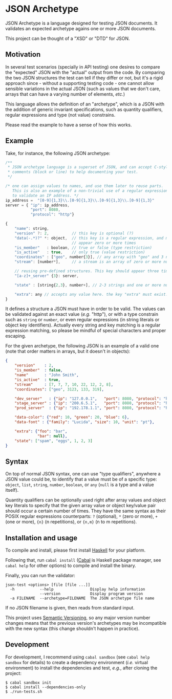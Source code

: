 # JSON Archetype

JSON Archetype is a language designed for testing JSON documents. It validates
an expected archetype agains one or more JSON documents.

This project can be thought of a "XSD" or "DTD" for JSON.

## Motivation

In several test scenarios (specially in API testing) one desires to compare the
"expected" JSON with the "actual" output from the code. By comparing the two
JSON structures the test can tell if they differ or not, but it's a rigid
approach since - without a supporting testing code - one cannot allow sensible
variations in the actual JSON (such as values that we don't care, arrays that
can have a varying number of elements, _etc._)

This language allows the definition of an "archetype", which is a JSON with the
addition of generic invariant specifications, such as quantity qualifiers,
regular expressions and type (not value) constrains.

Please read the example to have a sense of how this works.

## Example

Take, for instance, the following JSON archetype:

````javascript
/**
 * JSON archetype language is a superset of JSON, and can accept C-style
 * comments (block or line) to help documenting your test.
 */

/* one can assign values to names, and use them later to reuse parts.
   This is also an example of a non-trivial use of a regular expression
   to validate an IP address. */
ip_address =  "[0-9]{1,3}\\.[0-9]{1,3}\\.[0-9]{1,3}\\.[0-9]{1,3}"
server = { "ip": ip_address,
           "port": 8080,
           "protocol": "http"}

{
    "name": string,
    "version" ?: 2,          // this key is optional (?)
    "data(-.*)?" *: object,  // this key is a regular expression, and may
                             // appear zero or more times
    "is_member"   : boolean, // true or false (type restriction)
    "is_active"   : true,    // only true (value restriction)
    "coordinates" : ["geo", number{3}], // any array with "geo" and 3 numbers
    "stream": [number*],     // a stream is an array of zero or more numbers

    // reusing pre-defined structures. This key should appear three times:
    "[a-z]+_server" {3}: server,

    "state" : [string{2,3}, number+], // 2-3 strings and one or more numbers

    "extra": any // accepts any value here. the key "extra" must exist.
}
````

It defines a structure a JSON must have in order to be valid. The values can be
validated against an exact value (_e.g._ "http"), or with a type constrain such
as `string` or `number`, or even regular expressions (in string literals or
object key identifiers). Actually every string and key matching is a regular
expression matching, so please be mindful of special characters and proper
escaping.

For the given archetype, the following JSON is an example of a valid one (note
that order matters in arrays, but it doesn't in objects):

````json
{
    "version"    : 2,
    "is_member"  : false,
    "name"       : "John Smith",
    "is_active"  : true,
    "stream"     : [7, 7, 7, 10, 22, 12, 2, 8],
    "coordinates": ["geo", 3123, 133, 319],

    "dev_server"   : {"ip": "127.0.0.1",   "port": 8080, "protocol": "http"},
    "stage_server" : {"ip": "200.6.5.1",   "port": 8080, "protocol": "http"},
    "prod_server"  : {"ip": "192.178.1.1", "port": 8080, "protocol": "http"},

    "data-color": {"red": 10, "green": 20, "blue": 6},
    "data-font" : {"family": "Lucida", "size": 10, "unit": "pt"},

    "extra": {"foo": "bar",
              "bar": null},
    "state": ["spam", "eggs", 1, 2, 3]
}
````

## Syntax

On top of normal JSON syntax, one can use "type qualifiers", anywhere a JSON
value could be, to identify that a value must be of a specific type: `object`,
`list`, `string`, `number`, `boolean`, or `any` (`null` is a type and a value
itself).

Quantity qualifiers can be optionally used right after array values and object
key literals to specify that the given array value or object key/value pair
should occur a certain number of times. They have the same syntax as their
POSIX regular expressions counterparts: `?` (optional), `*` (zero or more), `+`
(one or more), `{n}` (n repetitions), or `{n,m}` (n to m repetitions).

## Installation and usage

To compile and install, please first install [Haskell](http://www.haskell.org)
for your platform.

Following that, run `cabal install` ([Cabal](http://www.haskell.org/cabal/) is
Haskell package manager, see `cabal help` for other options) to compile and
install the binary.

Finally, you can run the validator:

    json-test <options> [file [file ...]]
      -h           --help                Display help information
                   --version             Display program version
      -a FILENAME  --archetype=FILENAME  The JSON archetype file name

If no JSON filename is given, then reads from standard input.

This project uses [Semantic Versioning](http://semver.org), so any major
version number changes means that the previous version's archetypes may be
incompatible with the new syntax (this change shouldn't happen in practice).

## Development

For development, I recommend using `cabal sandbox` (see `cabal help sandbox`
for details) to create a dependency environment (_i.e._ virtual environment) to
install the dependencies and test, _e.g._, after cloning the project:

    $ cabal sandbox init
    $ cabal install --dependencies-only
    $ ./run-tests.sh

